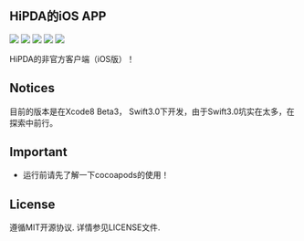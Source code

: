 HiPDA的iOS APP
---
![](https://img.shields.io/badge/status-developing-red.svg) ![](https://img.shields.io/badge/language-Swift%203-orange.svg) ![](https://img.shields.io/badge/compatibility-iPhone-yellowgreen.svg) ![](https://img.shields.io/badge/tool-Xcode8-green.svg) ![](https://img.shields.io/github/license/JakeLin/SwiftWeather.svg?style=flat)

HiPDA的非官方客户端（iOS版）！

Notices
---
目前的版本是在Xcode8 Beta3， Swift3.0下开发，由于Swift3.0坑实在太多，在探索中前行。

Important
---
- 运行前请先了解一下cocoapods的使用！

License
---
遵循MIT开源协议. 详情参见LICENSE文件.